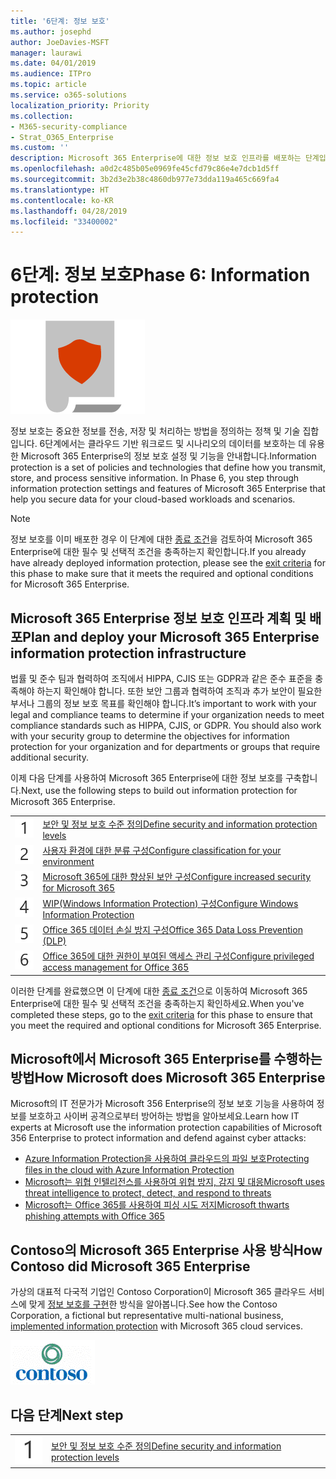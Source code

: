 ```yaml
---
title: '6단계: 정보 보호'
ms.author: josephd
author: JoeDavies-MSFT
manager: laurawi
ms.date: 04/01/2019
ms.audience: ITPro
ms.topic: article
ms.service: o365-solutions
localization_priority: Priority
ms.collection:
- M365-security-compliance
- Strat_O365_Enterprise
ms.custom: ''
description: Microsoft 365 Enterprise에 대한 정보 보호 인프라를 배포하는 단계입니다.
ms.openlocfilehash: a0d2c485b05e0969fe45cfd79c86e4e7dcb1d5ff
ms.sourcegitcommit: 3b2d3e2b38c4860db977e73dda119a465c669fa4
ms.translationtype: HT
ms.contentlocale: ko-KR
ms.lasthandoff: 04/28/2019
ms.locfileid: "33400002"
---
```

# <a name="phase-6-information-protection"></a><span data-ttu-id="9533a-103">6단계: 정보 보호</span><span class="sxs-lookup"><span data-stu-id="9533a-103">Phase 6: Information protection</span></span>

![](./media/deploy-foundation-infrastructure/infoprotection_icon.png)

<span data-ttu-id="9533a-p101">정보 보호는 중요한 정보를 전송, 저장 및 처리하는 방법을 정의하는 정책 및 기술 집합입니다. 6단계에서는 클라우드 기반 워크로드 및 시나리오의 데이터를 보호하는 데 유용한 Microsoft 365 Enterprise의 정보 보호 설정 및 기능을 안내합니다.</span><span class="sxs-lookup"><span data-stu-id="9533a-p101">Information protection is a set of policies and technologies that define how you transmit, store, and process sensitive information. In Phase 6, you step through information protection settings and features of Microsoft 365 Enterprise that help you secure data for your cloud-based workloads and scenarios.</span></span>

>[!Note]
><span data-ttu-id="9533a-106">정보 보호를 이미 배포한 경우 이 단계에 대한 [종료 조건](infoprotect-exit-criteria.md)을 검토하여 Microsoft 365 Enterprise에 대한 필수 및 선택적 조건을 충족하는지 확인합니다.</span><span class="sxs-lookup"><span data-stu-id="9533a-106">If you already have already deployed information protection, please see the [exit criteria](infoprotect-exit-criteria.md) for this phase to make sure that it meets the required and optional conditions for Microsoft 365 Enterprise.</span></span>
>

## <a name="plan-and-deploy-your-microsoft-365-enterprise-information-protection-infrastructure"></a><span data-ttu-id="9533a-107">Microsoft 365 Enterprise 정보 보호 인프라 계획 및 배포</span><span class="sxs-lookup"><span data-stu-id="9533a-107">Plan and deploy your Microsoft 365 Enterprise information protection infrastructure</span></span> 

<span data-ttu-id="9533a-p102">법률 및 준수 팀과 협력하여 조직에서 HIPPA, CJIS 또는 GDPR과 같은 준수 표준을 충족해야 하는지 확인해야 합니다. 또한 보안 그룹과 협력하여 조직과 추가 보안이 필요한 부서나 그룹의 정보 보호 목표를 확인해야 합니다.</span><span class="sxs-lookup"><span data-stu-id="9533a-p102">It’s important to work with your legal and compliance teams to determine if your organization needs to meet compliance standards such as HIPPA, CJIS, or GDPR. You should also work with your security group to determine the objectives for information protection for your organization and for departments or groups that require additional security.</span></span>

<span data-ttu-id="9533a-110">이제 다음 단계를 사용하여 Microsoft 365 Enterprise에 대한 정보 보호를 구축합니다.</span><span class="sxs-lookup"><span data-stu-id="9533a-110">Next, use the following steps to build out information protection for Microsoft 365 Enterprise.</span></span>

|||
|:-------|:-----|
|![](./media/stepnumbers/Step1.png)|[<span data-ttu-id="9533a-111">보안 및 정보 보호 수준 정의</span><span class="sxs-lookup"><span data-stu-id="9533a-111">Define security and information protection levels</span></span>](infoprotect-define-sec-infoprotect-levels.md)|
|![](./media/stepnumbers/Step2.png)|[<span data-ttu-id="9533a-112">사용자 환경에 대한 분류 구성</span><span class="sxs-lookup"><span data-stu-id="9533a-112">Configure classification for your environment</span></span>](infoprotect-configure-classification.md)|
|![](./media/stepnumbers/Step3.png)|[<span data-ttu-id="9533a-113">Microsoft 365에 대한 향상된 보안 구성</span><span class="sxs-lookup"><span data-stu-id="9533a-113">Configure increased security for Microsoft 365</span></span>](infoprotect-configure-increased-security-office-365.md)|
|![](./media/stepnumbers/Step4.png)|[<span data-ttu-id="9533a-114">WIP(Windows Information Protection) 구성</span><span class="sxs-lookup"><span data-stu-id="9533a-114">Configure Windows Information Protection</span></span>](infoprotect-deploy-windows-information-protection.md)|
|![](./media/stepnumbers/Step5.png)|[<span data-ttu-id="9533a-115">Office 365 데이터 손실 방지 구성</span><span class="sxs-lookup"><span data-stu-id="9533a-115">Office 365 Data Loss Prevention (DLP)</span></span>](infoprotect-data-loss-prevention.md)|
|![](./media/stepnumbers/Step6.png)|[<span data-ttu-id="9533a-116">Office 365에 대한 권한이 부여된 액세스 관리 구성</span><span class="sxs-lookup"><span data-stu-id="9533a-116">Configure privileged access management for Office 365</span></span>](infoprotect-configure-privileged-access-management.md)|


<span data-ttu-id="9533a-117">이러한 단계를 완료했으면 이 단계에 대한 [종료 조건](infoprotect-exit-criteria.md)으로 이동하여 Microsoft 365 Enterprise에 대한 필수 및 선택적 조건을 충족하는지 확인하세요.</span><span class="sxs-lookup"><span data-stu-id="9533a-117">When you've completed these steps, go to the [exit criteria](infoprotect-exit-criteria.md) for this phase to ensure that you meet the required and optional conditions for Microsoft 365 Enterprise.</span></span>

## <a name="how-microsoft-does-microsoft-365-enterprise"></a><span data-ttu-id="9533a-118">Microsoft에서 Microsoft 365 Enterprise를 수행하는 방법</span><span class="sxs-lookup"><span data-stu-id="9533a-118">How Microsoft does Microsoft 365 Enterprise</span></span>

<span data-ttu-id="9533a-119">Microsoft의 IT 전문가가 Microsoft 356 Enterprise의 정보 보호 기능을 사용하여 정보를 보호하고 사이버 공격으로부터 방어하는 방법을 알아보세요.</span><span class="sxs-lookup"><span data-stu-id="9533a-119">Learn how IT experts at Microsoft use the information protection capabilities of Microsoft 356 Enterprise to protect information and defend against cyber attacks:</span></span>

- [<span data-ttu-id="9533a-120">Azure Information Protection을 사용하여 클라우드의 파일 보호</span><span class="sxs-lookup"><span data-stu-id="9533a-120">Protecting files in the cloud with Azure Information Protection</span></span>](https://www.microsoft.com/itshowcase/Article/Content/924/Protecting-files-in-the-cloud-with-Azure-Information-Protection)
- [<span data-ttu-id="9533a-121">Microsoft는 위협 인텔리전스를 사용하여 위협 방지, 감지 및 대응</span><span class="sxs-lookup"><span data-stu-id="9533a-121">Microsoft uses threat intelligence to protect, detect, and respond to threats</span></span>](https://www.microsoft.com/itshowcase/Article/Content/934/Microsoft-uses-threat-intelligence-to-protect-detect-and-respond-to-threats)
- [<span data-ttu-id="9533a-122">Microsoft는 Office 365를 사용하여 피싱 시도 저지</span><span class="sxs-lookup"><span data-stu-id="9533a-122">Microsoft thwarts phishing attempts with Office 365</span></span>](https://www.microsoft.com/itshowcase/Article/Content/956/Microsoft-thwarts-phishing-attempts-with-Office-365)

## <a name="how-contoso-did-microsoft-365-enterprise"></a><span data-ttu-id="9533a-123">Contoso의 Microsoft 365 Enterprise 사용 방식</span><span class="sxs-lookup"><span data-stu-id="9533a-123">How Contoso did Microsoft 365 Enterprise</span></span>

<span data-ttu-id="9533a-124">가상의 대표적 다국적 기업인 Contoso Corporation이 Microsoft 365 클라우드 서비스에 맞게 [정보 보호를 구현](contoso-info-protect.md)한 방식을 알아봅니다.</span><span class="sxs-lookup"><span data-stu-id="9533a-124">See how the Contoso Corporation, a fictional but representative multi-national business, [implemented information protection](contoso-info-protect.md) with Microsoft 365 cloud services.</span></span>

![](./media/contoso-overview/contoso-icon.png)

## <a name="next-step"></a><span data-ttu-id="9533a-125">다음 단계</span><span class="sxs-lookup"><span data-stu-id="9533a-125">Next step</span></span>

|||
|:-------|:-----|
|![](./media/stepnumbers/Step1.png)|[<span data-ttu-id="9533a-126">보안 및 정보 보호 수준 정의</span><span class="sxs-lookup"><span data-stu-id="9533a-126">Define security and information protection levels</span></span>](infoprotect-define-sec-infoprotect-levels.md)|

